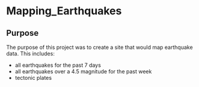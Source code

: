 # Mapping_Earthquakes

## Purpose
The purpose of this project was to create a site that would map earthquake data.  This includes:
- all earthquakes for the past 7 days
- all earthquakes over a 4.5 magnitude for the past week
- tectonic plates